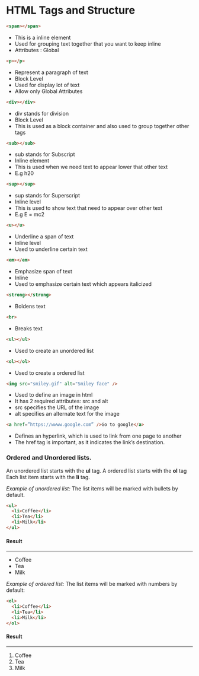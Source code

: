 # HTML Tags and Structure

```html
<span></span>
```
<ul>
  <li>This is a inline element</li>
  <li>Used for grouping text together that you want to keep inline</li>
  <li>Attributes : Global</li>
</ul>


```html
<p></p>
```

<ul>
  <li>Represent a paragraph of text</li>
  <li>Block Level</li>
  <li>Used for display lot of text</li>
  <li>Allow only Global Attributes</li>
</ul>


```html
<div></div>
```

<ul>
  <li>div stands for division</li>
  <li>Block Level</li>
  <li>This is used as a block container and also used to group together other tags</li>
</ul>


```html
<sub></sub>
```

<ul>
  <li>sub stands for Subscript</li>
  <li>Inline element</li>
  <li>This is used when we need text to appear lower that other text</li>
  <li>E.g h20</li>
</ul>


```html
<sup></sup>
```

<ul>
  <li>sup stands for Superscript</li>
  <li>Inline level</li>
  <li>This is used to show text that need to appear over other text</li>
  <li>E.g E = mc2</li>
</ul>

```html
<u></u>
```

<ul>
  <li>Underline a span of text</li>
  <li>Inline level</li>
  <li>Used to underline certain text</li>
</ul>

```html
<em></em>
```

<ul>
  <li>Emphasize span of text</li>
  <li>Inline</li>
  <li>Used to emphasize certain text which appears italicized</li>
</ul>


```html
<strong></strong>
```

<ul>
  <li>Boldens text</li>
</ul>

```html
<br>
```

<ul>
  <li>Breaks text</li>
</ul>

```html
<ul></ul>
```

<ul>
  <li>Used to create an unordered list</li>
</ul>


```html
<ol></ol>
```

<ul>
  <li>Used to create a ordered list</li>
</ul>


```html
<img src="smiley.gif" alt="Smiley face" /> 
```

<ul>
  <li>Used to define an image in html</li>
  <li>It has 2 required attributes: src and alt</li>
  <li>src specifies the URL of the image</li>
  <li>alt specifies an alternate text for the image</li>
</ul>

```html
<a href=”https://wwww.google.com” />Go to google</a>
```

<ul>
  <li>Defines an hyperlink, which is used to link from one page to another</li>
  <li>The href tag is important, as it indicates the link’s destination.</li>
</ul>

### Ordered and Unordered lists.
An unordered list starts with the **ul** tag. A ordered list starts with the **ol** tag Each list item starts with the **li** tag.

*Example of unordered list:*
The list items will be marked with bullets by default.
```html
<ul>
  <li>Coffee</li>
  <li>Tea</li>
  <li>Milk</li>
</ul>
```

#### Result
---
<ul>
  <li>Coffee</li>
  <li>Tea</li>
  <li>Milk</li>
</ul>

*Example of ordered list:*
The list items will be marked with numbers by default:

```html
<ol>
  <li>Coffee</li>
  <li>Tea</li>
  <li>Milk</li>
</ol>
```

#### Result
---
<ol>
  <li>Coffee</li>
  <li>Tea</li>
  <li>Milk</li>
</ol>